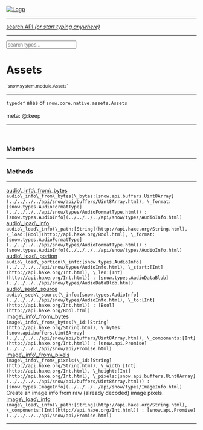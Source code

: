 
[![Logo](../../../../images/logo.png)](../../../../api/index.html)

<hr/>
<a href="#" id="search_bar" onclick="return;"><div> search API <em>(or start typing anywhere)</em> </div></a>
<hr/>

<script src="../../../../js/omnibar.js"> </script>
<link rel="stylesheet" type="text/css" href="../../../../css/omnibar.css" media="all">

<div id="omnibar"> <a href="#" onclick="return" id="omnibar_close"></a> <input id="omnibar_text" type="text" placeholder="search types..."></input></div>
<script  id="typelist" data-relpath="../../../../" data-types="snow.App,snow.AppFixedTimestep,snow.Snow,snow._Snow.Core,snow.api.Debug,snow.api.DebugError,snow.api.File,snow.api.FileHandle,snow.api.FileSeek,snow.api.Libs,snow.api.Promise,snow.api.PromiseError,snow.api.PromiseState,snow.api.Promises,snow.api.Timer,snow.api._Debug.LogError,snow.api._File.FileHandle_Impl_,snow.api._File.FileSeek_Impl_,snow.api._Promise.PromiseState_Impl_,snow.api.buffers.ArrayBuffer,snow.api.buffers.ArrayBufferIO,snow.api.buffers.ArrayBufferView,snow.api.buffers.Float32Array,snow.api.buffers.Float64Array,snow.api.buffers.Int16Array,snow.api.buffers.Int32Array,snow.api.buffers.Int8Array,snow.api.buffers.TAError,snow.api.buffers.TypedArrayType,snow.api.buffers.Uint16Array,snow.api.buffers.Uint32Array,snow.api.buffers.Uint8Array,snow.api.buffers.Uint8ClampedArray,snow.api.buffers._ArrayBuffer.ArrayBuffer_Impl_,snow.api.buffers._Float32Array.Float32Array_Impl_,snow.api.buffers._Float64Array.Float64Array_Impl_,snow.api.buffers._Int16Array.Int16Array_Impl_,snow.api.buffers._Int32Array.Int32Array_Impl_,snow.api.buffers._Int8Array.Int8Array_Impl_,snow.api.buffers._TypedArrayType.TypedArrayType_Impl_,snow.api.buffers._Uint16Array.Uint16Array_Impl_,snow.api.buffers._Uint32Array.Uint32Array_Impl_,snow.api.buffers._Uint8Array.Uint8Array_Impl_,snow.api.buffers._Uint8ClampedArray.Uint8ClampedArray_Impl_,snow.core.native.Core,snow.core.native._Core.StaticSnow,snow.core.native.assets.Assets,snow.core.native.assets._Assets.NativeAudioDataBlob,snow.core.native.assets._Assets.NativeAudioDataInfo,snow.core.native.assets._Assets.NativeAudioInfo,snow.core.native.audio.Audio,snow.core.native.audio.Sound,snow.core.native.input.Input,snow.core.native.io.IO,snow.core.native.window.Windowing,snow.modules.interfaces.Assets,snow.modules.interfaces.Audio,snow.modules.interfaces.IO,snow.modules.interfaces.Input,snow.modules.interfaces.Windowing,snow.modules.openal.AL,snow.modules.openal.ALC,snow.modules.openal.ALHelper,snow.modules.openal.Audio,snow.modules.openal.Context,snow.modules.openal.Device,snow.modules.openal.Sound,snow.modules.openal._AL.Context_Impl_,snow.modules.openal._AL.Device_Impl_,snow.modules.openal.sound.ALSound,snow.modules.openal.sound.ALStream,snow.modules.openal.sound.Sound,snow.modules.opengl.GL,snow.modules.opengl.GLActiveInfo,snow.modules.opengl.GLBuffer,snow.modules.opengl.GLContextAttributes,snow.modules.opengl.GLFramebuffer,snow.modules.opengl.GLProgram,snow.modules.opengl.GLRenderbuffer,snow.modules.opengl.GLShader,snow.modules.opengl.GLTexture,snow.modules.opengl.GLUniformLocation,snow.modules.opengl.native.GL,snow.modules.opengl.native.GLActiveInfo,snow.modules.opengl.native.GLBO,snow.modules.opengl.native.GLBuffer,snow.modules.opengl.native.GLContextAttributes,snow.modules.opengl.native.GLFBO,snow.modules.opengl.native.GLFramebuffer,snow.modules.opengl.native.GLObject,snow.modules.opengl.native.GLPO,snow.modules.opengl.native.GLProgram,snow.modules.opengl.native.GLRBO,snow.modules.opengl.native.GLRenderbuffer,snow.modules.opengl.native.GLSO,snow.modules.opengl.native.GLShader,snow.modules.opengl.native.GLShaderPrecisionFormat,snow.modules.opengl.native.GLTO,snow.modules.opengl.native.GLTexture,snow.modules.opengl.native.GLUniformLocation,snow.modules.opengl.native.GL_FFI,snow.modules.opengl.native._GL.GLBuffer_Impl_,snow.modules.opengl.native._GL.GLFramebuffer_Impl_,snow.modules.opengl.native._GL.GLProgram_Impl_,snow.modules.opengl.native._GL.GLRenderbuffer_Impl_,snow.modules.opengl.native._GL.GLShader_Impl_,snow.modules.opengl.native._GL.GLTexture_Impl_,snow.modules.opengl.native._GL.GLUniformLocation_Impl_,snow.modules.sdl.ControllerEventType,snow.modules.sdl.Input,snow.modules.sdl.KeyEventType,snow.modules.sdl.ModValue,snow.modules.sdl.MouseEventType,snow.modules.sdl.TouchEventType,snow.modules.sdl.Windowing,snow.modules.sdl._Input.ControllerEventType_Impl_,snow.modules.sdl._Input.KeyEventType_Impl_,snow.modules.sdl._Input.ModValue_Impl_,snow.modules.sdl._Input.MouseEventType_Impl_,snow.modules.sdl._Input.TouchEventType_Impl_,snow.system.assets.Asset,snow.system.assets.AssetBytes,snow.system.assets.AssetImage,snow.system.assets.AssetJSON,snow.system.assets.AssetText,snow.system.assets.Assets,snow.system.assets._Assets.AssetsModule,snow.system.audio.Audio,snow.system.audio.AudioModule,snow.system.audio.Sound,snow.system.input.Input,snow.system.input.Keycodes,snow.system.input.MapIntBool,snow.system.input.MapIntFloat,snow.system.input.Scancodes,snow.system.input._Input.InputModule,snow.system.io.IO,snow.system.io._IO.IOModule,snow.system.module.Assets,snow.system.module.Audio,snow.system.module.IO,snow.system.module.Input,snow.system.module.Sound,snow.system.module.Windowing,snow.system.window.Window,snow.system.window.Windowing,snow.system.window._Windowing.WindowHandleMap,snow.system.window._Windowing.WindowingModule,snow.types.AppConfig,snow.types.AppConfigNative,snow.types.AppConfigWeb,snow.types.Asset,snow.types.AssetBytes,snow.types.AssetImage,snow.types.AssetJSON,snow.types.AssetText,snow.types.AssetType,snow.types.AudioDataBlob,snow.types.AudioDataInfo,snow.types.AudioFormatType,snow.types.AudioHandle,snow.types.AudioInfo,snow.types.DisplayMode,snow.types.Error,snow.types.FileEvent,snow.types.FileEventType,snow.types.FileFilter,snow.types.GamepadDeviceEventType,snow.types.IODataOptions,snow.types.ImageInfo,snow.types.InputEvent,snow.types.InputEventType,snow.types.Key,snow.types.ModState,snow.types.OpenGLProfile,snow.types.Platform,snow.types.RenderConfig,snow.types.RenderConfigOpenGL,snow.types.Scan,snow.types.SnowConfig,snow.types.SystemEvent,snow.types.SystemEventType,snow.types.TextEventType,snow.types.WindowConfig,snow.types.WindowEvent,snow.types.WindowEventType,snow.types.WindowHandle,snow.types.WindowingConfig,snow.types._Types.AssetType_Impl_,snow.types._Types.AudioFormatType_Impl_,snow.types._Types.FileEventType_Impl_,snow.types._Types.GamepadDeviceEventType_Impl_,snow.types._Types.InputEventType_Impl_,snow.types._Types.OpenGLProfile_Impl_,snow.types._Types.Platform_Impl_,snow.types._Types.SystemEventType_Impl_,snow.types._Types.TextEventType_Impl_,snow.types._Types.WindowEventType_Impl_"></script>


<h1>Assets</h1>
<small>`snow.system.module.Assets`</small>



<hr/>

`typedef`&nbsp;alias of `snow.core.native.assets.Assets`   
<br/><span class="meta">
meta: @:keep</span>

<hr/>


&nbsp;
&nbsp;





<h3>Members</h3> <hr/>


<h3>Methods</h3> <hr/><span class="method apipage">
            <a name="audio_info_from_bytes"><a class="lift" href="#audio_info_from_bytes">audio\_info\_from\_bytes</a></a><div class="clear"></div>
            <code class="signature apipage">audio\_info\_from\_bytes(\_bytes:[snow.api.buffers.Uint8Array](../../../../api/snow/api/buffers/Uint8Array.html)<span></span>, \_format:[snow.types.AudioFormatType](../../../../api/snow/types/AudioFormatType.html)<span></span>) : [snow.types.AudioInfo](../../../../api/snow/types/AudioInfo.html)</code><br/><span class="small_desc_flat"></span>


</span>
<span class="method apipage">
            <a name="audio_load_info"><a class="lift" href="#audio_load_info">audio\_load\_info</a></a><div class="clear"></div>
            <code class="signature apipage">audio\_load\_info(\_path:[String](http://api.haxe.org/String.html)<span></span>, \_load:[Bool](http://api.haxe.org/Bool.html)<span></span>, \_format:[snow.types.AudioFormatType](../../../../api/snow/types/AudioFormatType.html)<span></span>) : [snow.types.AudioInfo](../../../../api/snow/types/AudioInfo.html)</code><br/><span class="small_desc_flat"></span>


</span>
<span class="method apipage">
            <a name="audio_load_portion"><a class="lift" href="#audio_load_portion">audio\_load\_portion</a></a><div class="clear"></div>
            <code class="signature apipage">audio\_load\_portion(\_info:[snow.types.AudioInfo](../../../../api/snow/types/AudioInfo.html)<span></span>, \_start:[Int](http://api.haxe.org/Int.html)<span></span>, \_len:[Int](http://api.haxe.org/Int.html)<span></span>) : [snow.types.AudioDataBlob](../../../../api/snow/types/AudioDataBlob.html)</code><br/><span class="small_desc_flat"></span>


</span>
<span class="method apipage">
            <a name="audio_seek_source"><a class="lift" href="#audio_seek_source">audio\_seek\_source</a></a><div class="clear"></div>
            <code class="signature apipage">audio\_seek\_source(\_info:[snow.types.AudioInfo](../../../../api/snow/types/AudioInfo.html)<span></span>, \_to:[Int](http://api.haxe.org/Int.html)<span></span>) : [Bool](http://api.haxe.org/Bool.html)</code><br/><span class="small_desc_flat"></span>


</span>
<span class="method apipage">
            <a name="image_info_from_bytes"><a class="lift" href="#image_info_from_bytes">image\_info\_from\_bytes</a></a><div class="clear"></div>
            <code class="signature apipage">image\_info\_from\_bytes(\_id:[String](http://api.haxe.org/String.html)<span></span>, \_bytes:[snow.api.buffers.Uint8Array](../../../../api/snow/api/buffers/Uint8Array.html)<span></span>, \_components:[Int](http://api.haxe.org/Int.html)<span></span>) : [snow.api.Promise](../../../../api/snow/api/Promise.html)</code><br/><span class="small_desc_flat"></span>


</span>
<span class="method apipage">
            <a name="image_info_from_pixels"><a class="lift" href="#image_info_from_pixels">image\_info\_from\_pixels</a></a><div class="clear"></div>
            <code class="signature apipage">image\_info\_from\_pixels(\_id:[String](http://api.haxe.org/String.html)<span></span>, \_width:[Int](http://api.haxe.org/Int.html)<span></span>, \_height:[Int](http://api.haxe.org/Int.html)<span></span>, \_pixels:[snow.api.buffers.Uint8Array](../../../../api/snow/api/buffers/Uint8Array.html)<span></span>) : [snow.types.ImageInfo](../../../../api/snow/types/ImageInfo.html)</code><br/><span class="small_desc_flat">Create an image info from raw (already decoded) image pixels.</span>


</span>
<span class="method apipage">
            <a name="image_load_info"><a class="lift" href="#image_load_info">image\_load\_info</a></a><div class="clear"></div>
            <code class="signature apipage">image\_load\_info(\_path:[String](http://api.haxe.org/String.html)<span></span>, \_components:[Int](http://api.haxe.org/Int.html)<span></span>) : [snow.api.Promise](../../../../api/snow/api/Promise.html)</code><br/><span class="small_desc_flat"></span>


</span>






<hr/>

&nbsp;
&nbsp;
&nbsp;
&nbsp;